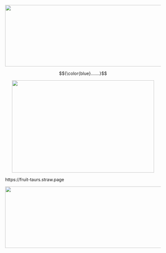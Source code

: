 <p align="center">
<img width="6666" height="200" src="https://64.media.tumblr.com/7596369539644c44ecd9a7569dd952ee/d7e9847722cb2a35-4b/s540x810/383fccfaa16a7cc98020f6a666b2a51e24fa0d2c.gifv">   
</p>



$${\color{blue}.......}$$

<p align="center">
<img width="460" height="300" src="https://64.media.tumblr.com/ef9c51b0b6ae1e44d92e1d793e6fda19/d7e9847722cb2a35-02/s400x600/19d59ab452e9f28e0c9d526073fdb06351f7c27b.pnj">   
</p>
https://fruit-taurs.straw.page 
  
<p align="center">
<img width="6666" height="200" src="https://64.media.tumblr.com/7596369539644c44ecd9a7569dd952ee/d7e9847722cb2a35-4b/s540x810/383fccfaa16a7cc98020f6a666b2a51e24fa0d2c.gifv">   
</p>
